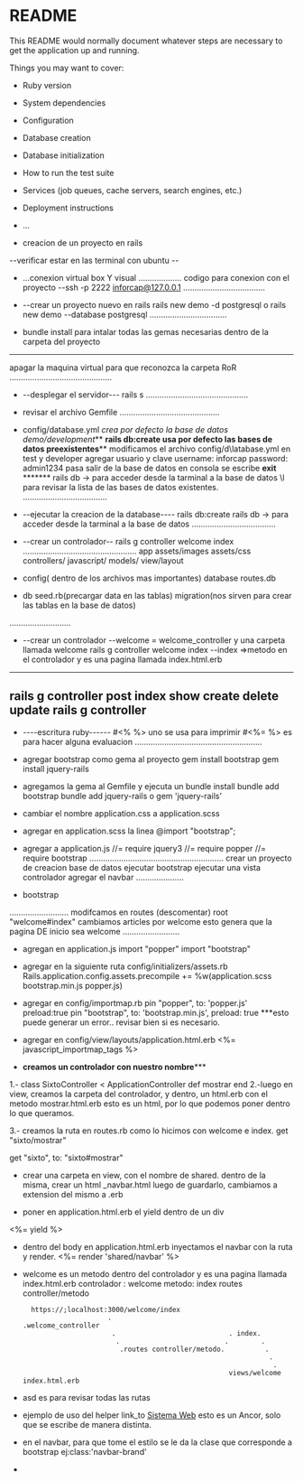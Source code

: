 # README

This README would normally document whatever steps are necessary to get the
application up and running.

Things you may want to cover:

* Ruby version

* System dependencies

* Configuration

* Database creation

* Database initialization

* How to run the test suite

* Services (job queues, cache servers, search engines, etc.)

* Deployment instructions

* ...
* creacion de un proyecto en rails

--verificar estar en las terminal con ubuntu --

* ...conexion virtual box Y visual ...................
codigo para conexion con el proyecto
--ssh -p 2222 inforcap@127.0.0.1
....................................

* --crear un proyecto nuevo en rails
rails new demo -d postgresql
o
rails new demo --database postgresql
..................................

* bundle install para intalar todas las gemas necesarias dentro de la carpeta del proyecto
-------------------------------------
apagar la maquina virtual para que reconozca la carpeta RoR
.............................................
* --desplegar el servidor---
rails s
.............................................
* revisar el archivo Gemfile
............................................
* config/database.yml
*crea por defecto la base de datos demo/development***
****rails db:create usa por defecto las bases de datos preexistentes******
modificamos el archivo config/d\latabase.yml en test y developer
agregar usuario y clave
username: inforcap
password: admin1234
pasa salir de la base de datos en consola se escribe **exit** *******
rails db -> para acceder desde la tarminal a la base de datos 
\l para revisar la lista de las bases de datos existentes.
 .....................................
* --ejecutar la creacion de la database----
rails db:create
rails db -> para acceder desde la tarminal a la base de datos 
 .....................................
* --crear un controlador--
rails g controller welcome index
..................................................
app
    assets/images 
    assets/css
    controllers/
    javascript/
    models/
    view/layout

* config( dentro de los archivos mas importantes)
    database
    routes.db

* db
    seed.rb(precargar data en las tablas)
    migration(nos sirven para crear las tablas en la base de datos)

...........................

* --crear un controlador
--welcome = welcome_controller y una carpeta llamada welcome
rails g controller welcome index
--index =>metodo en el controlador y es una pagina llamada index.html.erb
--------------------------------------------------------
rails g controller post index show create  delete update 
rails g controller 
--------------------------------------------------------
* ----escritura ruby------
#<% %> uno se usa para imprimir 
#<%= %> es para hacer alguna evaluacion 
........................................................
* agregar bootstrap como gema al proyecto
gem install bootstrap
gem install jquery-rails

* agregamos la gema al Gemfile y ejecuta un bundle install
bundle add bootstrap
bundle add jquery-rails o gem 'jquery-rails'

* cambiar el nombre application.css a application.scss

* agregar en application.scss la linea
@import "bootstrap";

* agregar a application.js 
//= require jquery3
//= require popper
//= require bootstrap
...........................................................
crear un proyecto de 
creacion base de datos
ejecutar bootstrap
ejecutar una vista
controlador
agregar el navbar
.....................
* bootstrap

..........................
modifcamos en routes (descomentar)
 root "welcome#index"
       cambiamos articles por welcome
 esto genera que la pagina DE inicio sea welcome
 .........................

* agregan en application.js
import "popper"
import "bootstrap"

 

* agregar en la siguiente ruta 
config/initializers/assets.rb
Rails.application.config.assets.precompile += %w(application.scss bootstrap.min.js popper.js)

* agregar en config/importmap.rb
pin "popper", to: 'popper.js' preload:true
pin "bootstrap", to: 'bootstrap.min.js', preload: true
***esto puede generar un error.. revisar bien si es necesario.

* agregar en config/view/layouts/application.html.erb
<%= javascript_importmap_tags %>

* ****creamos un controlador con nuestro nombre*******

1.- class SixtoController < ApplicationController
    def mostrar
    end
2.-luego en view, creamos la carpeta del controlador, y dentro, un html.erb con el metodo
mostrar.html.erb esto es un html, por lo que podemos poner dentro lo que queramos. 
 
3.- creamos la ruta en routes.rb como lo hicimos con welcome e index.
get "sixto/mostrar"

get "sixto", to: "sixto#mostrar"


* crear una carpeta en view, con el nombre de shared. dentro de la misma, crear un html 
_navbar.html
luego de guardarlo, cambiamos a extension del mismo a .erb

* poner en application.html.erb el yield dentro de un div
<div class="container">
    <%= yield %>
    </div>


*  dentro del body en application.html.erb inyectamos el navbar con la ruta y render.
<%= render 'shared/navbar' %>    

* welcome es un metodo dentro del controlador y es una pagina llamada index.html.erb
controlador : welcome  metodo: index
        routes
        controller/metodo
    
        https://;localhost:3000/welcome/index
                           .                              .welcome_controller
                            .                            . index.
                             .                          .        .
                              .routes controller/metodo.          .
                                                                   .
                                                                    .
                                                         views/welcome index.html.erb
                    
 
* asd es para revisar todas las rutas

*  ejemplo de uso del helper link_to
      <a class="navbar-brand" href="#">Sistema Web</a>
  esto es un Ancor, solo que se escribe de manera distinta.
  

* en el navbar, para que tome el estilo se le da la clase que corresponde a bootstrap
 ej:class:'navbar-brand'

*  


